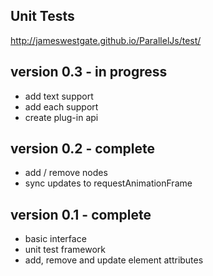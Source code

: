 Unit Tests
----------

http://jameswestgate.github.io/ParallelJs/test/


version 0.3 - in progress
-----------

- add text support
- add each support
- create plug-in api

version 0.2 - complete
-----------

- add / remove nodes
- sync updates to requestAnimationFrame

version 0.1 - complete
-----------

- basic interface
- unit test framework
- add, remove and update element attributes








